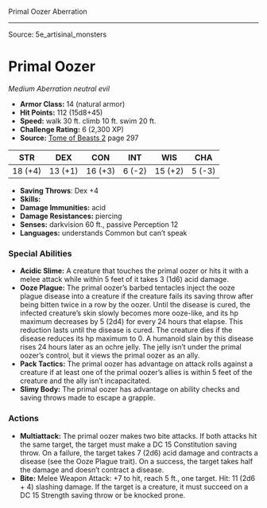 <MonsterName/>Primal Oozer</MonsterName>
<CreatureType/>Aberration</CreatureType>



---

Source: 5e_artisinal_monsters

# Primal Oozer

*Medium* *Aberration* *neutral evil*

- **Armor Class:** 14 (natural armor)
- **Hit Points:** 112 (15d8+45)
- **Speed:** walk 30 ft. climb 10 ft. swim 20 ft.
- **Challenge Rating:** 6 (2,300 XP)
- **Source:** [Tome of Beasts 2](https://koboldpress.com/kpstore/product/tome-of-beasts-2-for-5th-edition) page 297

| STR | DEX | CON | INT | WIS | CHA |
| --- | --- | --- | --- | --- | --- |
| 18 (+4) | 13 (+1) | 16 (+3) | 6 (-2) | 15 (+2) | 5 (-3) |

- **Saving Throws**: Dex +4
- **Skills:** 
- **Damage Immunities:** acid
- **Damage Resistances:** piercing
- **Senses:** darkvision 60 ft., passive Perception 12
- **Languages:** understands Common but can’t speak

### Special Abilities

- **Acidic Slime:** A creature that touches the primal oozer or hits it with a melee attack while within 5 feet of it takes 3 (1d6) acid damage.
- **Ooze Plague:** The primal oozer’s barbed tentacles inject the ooze plague disease into a creature if the creature fails its saving throw after being bitten twice in a row by the oozer. Until the disease is cured, the infected creature’s skin slowly becomes more ooze-like, and its hp maximum decreases by 5 (2d4) for every 24 hours that elapse. This reduction lasts until the disease is cured. The creature dies if the disease reduces its hp maximum to 0. A humanoid slain by this disease rises 24 hours later as an ochre jelly. The jelly isn’t under the primal oozer’s control, but it views the primal oozer as an ally.
- **Pack Tactics:** The primal oozer has advantage on attack rolls against a creature if at least one of the primal oozer’s allies is within 5 feet of the creature and the ally isn’t incapacitated.
- **Slimy Body:** The primal oozer has advantage on ability checks and saving throws made to escape a grapple.

### Actions

- **Multiattack:** The primal oozer makes two bite attacks. If both attacks hit the same target, the target must make a DC 15 Constitution saving throw. On a failure, the target takes 7 (2d6) acid damage and contracts a disease (see the Ooze Plague trait). On a success, the target takes half the damage and doesn’t contract a disease.
- **Bite:** Melee Weapon Attack: +7 to hit, reach 5 ft., one target. Hit: 11 (2d6 + 4) slashing damage. If the target is a creature, it must succeed on a DC 15 Strength saving throw or be knocked prone.




